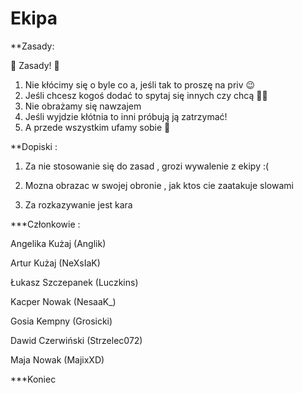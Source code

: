 # Ekipa
**Zasady:

🍧 Zasady! 🍧
1. Nie kłócimy się o byle co a, jeśli tak to proszę na priv 😉
2. Jeśli chcesz kogoś dodać to spytaj się innych czy chcą 👍🏻
3. Nie obrażamy się nawzajem
4. Jeśli wyjdzie kłótnia to inni próbują ją zatrzymać!
5. A przede wszystkim ufamy sobie 🖤

**Dopiski :

1. Za nie stosowanie się do zasad , grozi wywalenie z ekipy :(

2. Mozna obrazac w swojej obronie , jak ktos cie zaatakuje slowami

3. Za rozkazywanie jest kara 





***Członkowie :

Angelika Kużaj (Anglik)

Artur Kużaj (NeXsIaK)

Łukasz Szczepanek (Luczkins)

Kacper Nowak (NesaaK_)

Gosia Kempny (Grosicki)

Dawid Czerwiński (Strzelec072)

Maja Nowak (MajixXD)


***Koniec

